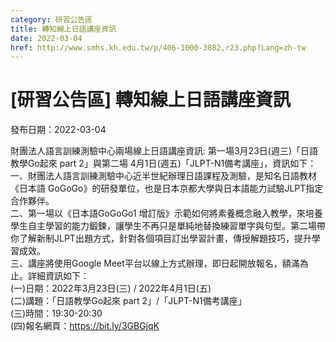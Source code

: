 ```yaml
---
category: 研習公告區
title: 轉知線上日語講座資訊
date: 2022-03-04
href: http://www.smhs.kh.edu.tw/p/406-1000-3082,r23.php?Lang=zh-tw
---
```


# [研習公告區] 轉知線上日語講座資訊

發布日期：2022-03-04

財團法人語言訓練測驗中心兩場線上日語講座資訊: 第一場3月23日(週三)「日語教學Go起來 part 2」與第二場 4月1日(週五)「JLPT-N1備考講座」，資訊如下：  
一、財團法人語言訓練測驗中心近半世紀辦理日語課程及測驗，是知名日語教材《日本語 GoGoGo》的研發單位，也是日本京都大學與日本語能力試驗JLPT指定合作夥伴。  
二、第一場以《日本語GoGoGo1 增訂版》示範如何將素養概念融入教學，來培養學生自主學習的能力鍛鍊，讓學生不再只是單純地替換練習單字與句型。第二場帶你了解新制JLPT出題方式，針對各個項目訂出學習計畫，傳授解題技巧，提升學習成效。  
三、講座將使用Google Meet平台以線上方式辦理，即日起開放報名，額滿為止。詳細資訊如下：  
(一)日期：2022年3月23日(三) / 2022年4月1日(五)  
(二)講題：「日語教學Go起來 part 2」/「JLPT-N1備考講座」  
(三)時間：19:30-20:30  
(四)報名網頁：https://bit.ly/3GBGjqK

